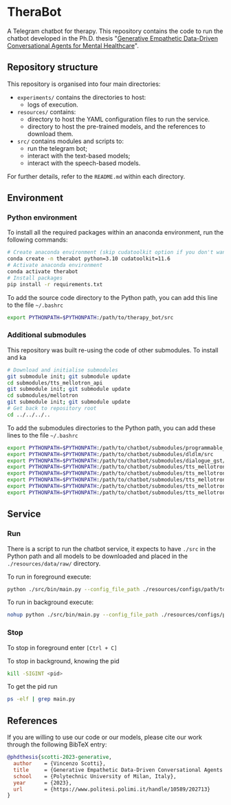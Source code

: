 # TheraBot

A Telegram chatbot for therapy.
This repository contains the code to run the chatbot developed in the Ph.D. thesis "[Generative Empathetic Data-Driven Conversational Agents for Mental Healthcare](https://www.politesi.polimi.it/handle/10589/202713)".

## Repository structure

This repository is organised into four main directories:

- `experiments/` contains the directories to host:  
    - logs of execution.
- `resources/` contains:
    - directory to host the YAML configuration files to run the service.
    - directory to host the pre-trained models, and the references to download them.
- `src/` contains modules and scripts to: 
    - run the telegram bot;
    - interact with the text-based models;
    - interact with the speech-based models.

For further details, refer to the `README.md` within each directory.

## Environment

### Python environment

To install all the required packages within an anaconda environment, run the following commands:

```bash
# Create anaconda environment (skip cudatoolkit option if you don't want to use the GPU)
conda create -n therabot python=3.10 cudatoolkit=11.6
# Activate anaconda environment
conda activate therabot
# Install packages
pip install -r requirements.txt
```

To add the source code directory to the Python path, you can add this line to the file `~/.bashrc`

```bash
export PYTHONPATH=$PYTHONPATH:/path/to/therapy_bot/src
```

### Additional submodules

This repository was built re-using the code of other submodules.
To install and ka

```bash
# Download and initialise submodules
git submodule init; git submodule update
cd submodules/tts_mellotron_api
git submodule init; git submodule update
cd submodules/mellotron
git submodule init; git submodule update
# Get back to repository root
cd ../../../..
```

To add the submodules directories to the Python path, you can add these lines to the file `~/.bashrc`

```bash
export PYTHONPATH=$PYTHONPATH:/path/to/chatbot/submodules/programmable_chatbot/src
export PYTHONPATH=$PYTHONPATH:/path/to/chatbot/submodules/dldlm/src
export PYTHONPATH=$PYTHONPATH:/path/to/chatbot/submodules/dialogue_gst/src
export PYTHONPATH=$PYTHONPATH:/path/to/chatbot/submodules/tts_mellotron_api/src
export PYTHONPATH=$PYTHONPATH:/path/to/chatbot/submodules/tts_mellotron_api/submodules
export PYTHONPATH=$PYTHONPATH:/path/to/chatbot/submodules/tts_mellotron_api/submodules/mellotron
export PYTHONPATH=$PYTHONPATH:/path/to/chatbot/submodules/tts_mellotron_api/submodules/mellotron/waveglow
export PYTHONPATH=$PYTHONPATH:/path/to/chatbot/submodules/tts_mellotron_api/submodules/tacotron2
```

## Service

### Run

There is a script to run the chatbot service, it expects to have `./src` in the Python path and all models to be downloaded and placed in the `./resources/data/raw/` directory.

To run in foreground execute:
```bash
python ./src/bin/main.py --config_file_path ./resources/configs/path/to/config.yaml
```

To run in background execute:
```bash
nohup python ./src/bin/main.py --config_file_path ./resources/configs/path/to/config.yaml > experiment_"$(date '+%Y_%m_%d_%H_%M_%S')".out &
```

### Stop

To stop in foreground enter `[Ctrl + C]`

To stop in background, knowing the pid
```bash
kill -SIGINT <pid>
```

To get the pid run 
```bash
ps -elf | grep main.py
```

## References

If you are willing to use our code or our models, please cite our work through the following BibTeX entry:

```bibtex
@phdthesis{scotti-2023-generative,
  author    = {Vincenzo Scotti},
  title     = {Generative Empathetic Data-Driven Conversational Agents for Mental Healthcare},
  school    = {Polytechnic University of Milan, Italy},
  year      = {2023},
  url       = {https://www.politesi.polimi.it/handle/10589/202713}
}
```
